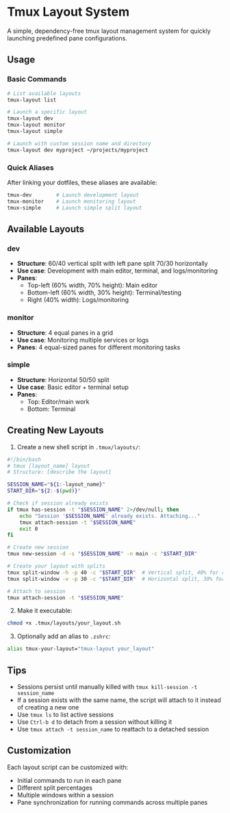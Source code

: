 # Tmux Layout System

A simple, dependency-free tmux layout management system for quickly launching predefined pane configurations.

## Usage

### Basic Commands

```bash
# List available layouts
tmux-layout list

# Launch a specific layout
tmux-layout dev
tmux-layout monitor
tmux-layout simple

# Launch with custom session name and directory
tmux-layout dev myproject ~/projects/myproject
```

### Quick Aliases

After linking your dotfiles, these aliases are available:

```bash
tmux-dev        # Launch development layout
tmux-monitor    # Launch monitoring layout
tmux-simple     # Launch simple split layout
```

## Available Layouts

### dev
- **Structure**: 60/40 vertical split with left pane split 70/30 horizontally
- **Use case**: Development with main editor, terminal, and logs/monitoring
- **Panes**:
  - Top-left (60% width, 70% height): Main editor
  - Bottom-left (60% width, 30% height): Terminal/testing
  - Right (40% width): Logs/monitoring

### monitor
- **Structure**: 4 equal panes in a grid
- **Use case**: Monitoring multiple services or logs
- **Panes**: 4 equal-sized panes for different monitoring tasks

### simple
- **Structure**: Horizontal 50/50 split
- **Use case**: Basic editor + terminal setup
- **Panes**:
  - Top: Editor/main work
  - Bottom: Terminal

## Creating New Layouts

1. Create a new shell script in `.tmux/layouts/`:

```bash
#!/bin/bash
# tmux [layout_name] layout
# Structure: [describe the layout]

SESSION_NAME="${1:-layout_name}"
START_DIR="${2:-$(pwd)}"

# Check if session already exists
if tmux has-session -t "$SESSION_NAME" 2>/dev/null; then
    echo "Session '$SESSION_NAME' already exists. Attaching..."
    tmux attach-session -t "$SESSION_NAME"
    exit 0
fi

# Create new session
tmux new-session -d -s "$SESSION_NAME" -n main -c "$START_DIR"

# Create your layout with splits
tmux split-window -h -p 40 -c "$START_DIR"  # Vertical split, 40% for right pane
tmux split-window -v -p 30 -c "$START_DIR"  # Horizontal split, 30% for bottom pane

# Attach to session
tmux attach-session -t "$SESSION_NAME"
```

2. Make it executable:
```bash
chmod +x .tmux/layouts/your_layout.sh
```

3. Optionally add an alias to `.zshrc`:
```bash
alias tmux-your-layout="tmux-layout your_layout"
```

## Tips

- Sessions persist until manually killed with `tmux kill-session -t session_name`
- If a session exists with the same name, the script will attach to it instead of creating a new one
- Use `tmux ls` to list active sessions
- Use `Ctrl-b d` to detach from a session without killing it
- Use `tmux attach -t session_name` to reattach to a detached session

## Customization

Each layout script can be customized with:
- Initial commands to run in each pane
- Different split percentages
- Multiple windows within a session
- Pane synchronization for running commands across multiple panes